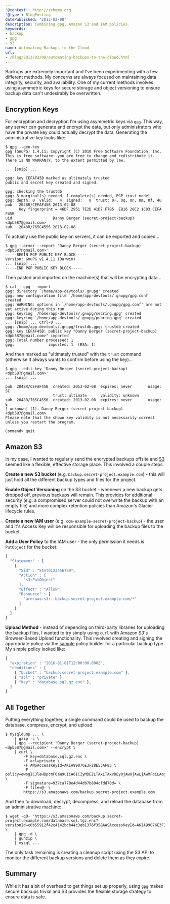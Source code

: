 ```yaml
---
'@context': http://schema.org
'@type': BlogPosting
datePublished: "2013-02-08"
description: Combining gpg, Amazon S3 and IAM policies.
keywords:
- backup
- gpg
- s3
name: Automating Backups to the Cloud
url:
- /blog/2013/02/08/automating-backups-to-the-cloud.html
---
```


Backups are extremely important and I've been experimenting with a few different methods. My concerns are always focused
on maintaining data integrity, security, and availability. One of my current methods involves using asymmetric keys for
secure storage and object versioning to ensure backup data can't undesirably be overwritten.


## Encryption Keys

For encryption and decryption I'm using asymmetric keys via [`gpg`][1]. This way, any server can generate and encrypt
the data, but only administrators who have the private key could actually decrypt the data. Generating the
administrative key looks like:

```
$ gpg --gen-key
gpg (GnuPG) 1.4.11; Copyright (C) 2010 Free Software Foundation, Inc.
This is free software: you are free to change and redistribute it.
There is NO WARRANTY, to the extent permitted by law.

... [snip] ...

gpg: key CEFAF45B marked as ultimately trusted
public and secret key created and signed.

gpg: checking the trustdb
gpg: 3 marginal(s) needed, 1 complete(s) needed, PGP trust model
gpg: depth: 0  valid:   4  signed:   0  trust: 0-, 0q, 0n, 0m, 0f, 4u
pub   2048R/CEFAF45B 2013-02-08
      Key fingerprint = 46DF 2951 7E2D 41D7 F7B5  EB16 20C2 1C03 CEFA F45B
uid                  Danny Berger (secret-project-backup) <dpb587@gmail.com>
sub   2048R/765C4556 2013-02-08
```

To actually use the public key on servers, it can be exported and copied...

```
$ gpg --armor --export 'Danny Berger (secret-project-backup) <dpb587@gmail.com>'
-----BEGIN PGP PUBLIC KEY BLOCK-----
Version: GnuPG v1.4.11 (Darwin)
... [snip] ...
-----END PGP PUBLIC KEY BLOCK-----
```

Then pasted and imported on the machine(s) that will be encrypting data...

```
$ cat | gpg --import
gpg: directory `/home/app-devtools/.gnupg' created
gpg: new configuration file `/home/app-devtools/.gnupg/gpg.conf' created
gpg: WARNING: options in `/home/app-devtools/.gnupg/gpg.conf' are not yet active during this run
gpg: keyring `/home/app-devtools/.gnupg/secring.gpg' created
gpg: keyring `/home/app-devtools/.gnupg/pubring.gpg' created
... [snip] ... Ctrl-D ...
gpg: /home/app-devtools/.gnupg/trustdb.gpg: trustdb created
gpg: key CEFAF45B: public key "Danny Berger (secret-project-backup) <dpb587@gmail.com>" imported
gpg: Total number processed: 1
gpg:               imported: 1  (RSA: 1)
```

And then marked as "ultimately trusted" with the `trust` command (otherwise it always wants to confirm before using the
key)...

```
$ gpg --edit-key 'Danny Berger (secret-project-backup) <dpb587@gmail.com>'
... [snip] ...

pub  2048R/CEFAF45B  created: 2013-02-08  expires: never       usage: SC  
                     trust: ultimate      validity: unknown
sub  2048R/765C4556  created: 2013-02-08  expires: never       usage: E   
[ unknown] (1). Danny Berger (secret-project-backup) <dpb587@gmail.com>
Please note that the shown key validity is not necessarily correct
unless you restart the program.

Command> quit
```


## Amazon S3

In my case, I wanted to regularly send the encrypted backups offsite and [S3][2] seemed like a flexible, effective
storage place. This involved a couple steps:

**Create a new S3 bucket** (e.g. `backup.secret-project.example.com`) - this will just hold all the different backup
types and files for the project.

**Enable Object Versioning** on the S3 bucket - whenever a new backup gets dropped off, previous backups will remain.
This provides for additional security (e.g. a compromised server could not overwrite the backup with an empty file) and
more complex retention policies than Amazon's Glacier lifecycle rules.

**Create a new IAM user** (e.g. `com-example-secret-project-backup`) - the user and it's Access Key will be responsible
for uploading the backup files to the bucket.

**Add a User Policy** to the IAM user - the only permission it needs is `PutObject` for the bucket:

```javascript
{
  "Statement" : [
    {
      "Sid" : "Stmt0123456789",
      "Action" : [
        "s3:PutObject"
      ],
      "Effect" : "Allow",
      "Resource" : [
        "arn:aws:s3:::backup.secret-project.example.com/*"
      ]
    }
  ]
}
```


**Upload Method** - instead of depending on third-party libraries for uploading the backup files, I wanted to try simply
using `curl` with Amazon S3's Browser-Based Upload functionality. This involved creating and signing the appropriate
policy via the [sample][3] policy builder for a particular backup type. My simple policy looked like:

```javascript
{
  "expiration" : "2016-01-01T12:00:00.000Z",
  "conditions" : [
    { "bucket" : "backup.secret-project.example.com" },
    { "acl" : "private" },
    { "key" : "database.sql.gz.enc" },
  ]
}
```


## All Together

Putting everything together, a single command could be used to backup the database, compress, encrypt, and upload:

```
$ mysqldump ... \
    | gzip -c \
    | gpg --recipient 'Danny Berger (secret-project-backup) <dpb587@gmail.com>' --encrypt \
    | curl \
        -F key=database.sql.gz.enc \
        -F acl=private \
        -F AWSAccessKeyId=AKIA99076E3F28E55AF85 \
        -F policy=ewogICJleHBpcmF0aW9uIiA6ICIyMDE2LTAxLTAxVDEyOjAwOjAwLjAwMFoiLAogICJjb25kaXRpb25zIiA6IFsKICAgIHsgImJ1Y2tldCIgOiAiYmFja3VwLnNlY3JldC1wcm9qZWN0LmV4YW1wbGUuY29tIiB9LAogICAgeyAiYWNsIiA6ICJwcml2YXRlIiB9LAogICAgeyAia2V5IiA6ICJkYXRhYmFzZS5zcWwuZ3ouZW5jIiB9LAogIF0KfQ== \
        -F signature=937ca778e4d44db7b804cfdd70d= \
        -F file=@- \
        https://s3.amazonaws.com/backup.secret-project.example.com
```

And then to download, decrypt, decompress, and reload the database from an administrative machine:

```
$ wget -qO- 'https://s3.amazonaws.com/backup.secret-project.example.com/database.sql.tgz.enc?versionId=c0b55912f42c4142bcb44c3eb1376f35&AWSAccessKeyId=AKIA99076E3F28E55AF85&...' \
    | gpg -d \
    | gunzip \
    | mysql ...
```

The only task remaining is creating a cleanup script using the S3 API to monitor the different backup versions and
delete them as they expire.


## Summary

While it has a bit of overhead to get things set up properly, using `gpg` makes secure backups trivial and S3 provides
the flexible storage strategy to ensure data is safe.


 [1]: http://www.gnupg.org/
 [2]: http://aws.amazon.com/s3/
 [3]: http://s3.amazonaws.com/doc/s3-example-code/post/post_sample.html
